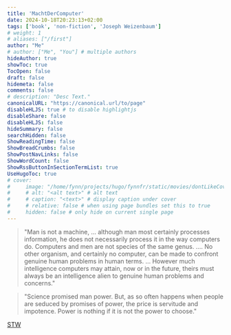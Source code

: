 ```yaml
---
title: 'MachtDerComputer'
date: 2024-10-18T20:23:13+02:00
tags: ['book', 'non-fiction', 'Joseph Weizenbaum']
# weight: 1
# aliases: ["/first"]
author: "Me"
# author: ["Me", "You"] # multiple authors
hideAuthor: true
showToc: true
TocOpen: false
draft: false
hidemeta: false
comments: false
# description: "Desc Text."
canonicalURL: "https://canonical.url/to/page"
disableHLJS: true # to disable highlightjs
disableShare: false
disableHLJS: false
hideSummary: false
searchHidden: false
ShowReadingTime: false
ShowBreadCrumbs: false
ShowPostNavLinks: false
ShowWordCount: false
ShowRssButtonInSectionTermList: true
UseHugoToc: true
# cover:
#     image: "/home/fynn/projects/hugo/fynnfr/static/movies/dontLikeCover.png" # image path/url
#     # alt: "<alt text>" # alt text
#     # caption: "<text>" # display caption under cover
#     # relative: false # when using page bundles set this to true
#     hidden: false # only hide on current single page
---
```

> "Man is not a machine, ... although man most certainly processes information, he does not necessarily process it in the way computers do. Computers and men are not species of the same genus. .... No other organism, and certainly no computer, can be made to confront genuine human problems in human terms. ... However much intelligence computers may attain, now or in the future, theirs must always be an intelligence alien to genuine human problems and concerns."

> "Science promised man power. But, as so often happens when people are seduced by promises of power, the price is servitude and impotence. Power is nothing if it is not the power to choose."

[STW](https://www.suhrkamp.de/buch/joseph-weizenbaum-die-macht-der-computer-und-die-ohnmacht-der-vernunft-t-9783518278741)
